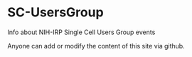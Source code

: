 # SC-UsersGroup
Info about NIH-IRP Single Cell Users Group events

Anyone can add or modify the content of this site via github.
